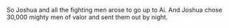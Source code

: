 So Joshua and all the fighting men arose to go up to Ai. And Joshua chose 30,000 mighty men of valor and sent them out by night.

